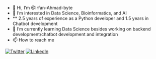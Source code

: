 - 👋 Hi, I’m @Irfan-Ahmad-byte
- 👀 I’m interested in Data Science, Bioinformatics, and AI
- ** 2.5 years of experience as a Python developer and 1.5 years in Chatbot development
- 🌱 I’m currently learning Data Science besides working on backend development/chatbot development and integration
- 📫 How to reach me 

 [![Twitter][1.2]][1]
 [![LinkedIn][2.2]][2]
 
 [1.2]: http://i.imgur.com/wWzX9uB.png (twitter icon without padding)
[2.2]: https://raw.githubusercontent.com/MartinHeinz/MartinHeinz/master/linkedin-3-16.png (LinkedIn icon without padding)

[1]: https://twitter.com/IrfanAhmad1707
[2]: www.linkedin.com/in/irfanaahmad-1707

<!---
Irfan-Ahmad-byte/Irfan-Ahmad-byte is a ✨ special ✨ repository because its `README.md` (this file) appears on your GitHub profile.
You can click the Preview link to take a look at your changes.
--->
